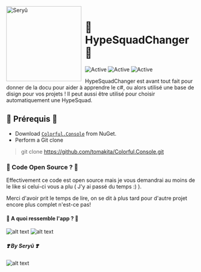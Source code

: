 <img width="200" height="200" align="left" style="float: left; margin: 0 10px 0 0;" alt="Seryû" src="https://cdn.discordapp.com/attachments/727474203804041288/744495599872770104/rgrht.gif">

# 🌹 HypeSquadChanger 🌹

![Active](https://img.shields.io/badge/langage-100%25%20C%23-blueviolet)
![Active](https://img.shields.io/badge/French-100%20%25-9cf)
![Active](https://img.shields.io/badge/Quality-D%20%2F%20C-ff69b4)

HypeSquadChanger est avant tout fait pour donner de la docu pour aider à apprendre le c#, ou alors utilisé une base de disign pour vos projets ! 
Il peut aussi être utilisé pour choisir automatiquement une HypeSquad.

## 💜 Prérequis 💜

- Download [`Colorful.Console`](https://www.nuget.org/packages/Colorful.Console) from NuGet.
- Perform a Git clone
> git clone https://github.com/tomakita/Colorful.Console.git

### 🌷 Code Open Source ? 🌷

Effectivement ce code est open source mais je vous demandrai au moins de le like si celui-ci vous a plu ( J'y ai passé du temps :) ). 

Merci d'avoir prit le temps de lire, on se dit à plus tard pour d'autre projet encore plus complet n'est-ce pas!

#### 🌈 A quoi ressemble l'app ? 🌈 

![alt text](https://cdn.discordapp.com/attachments/727474203804041288/744490237555900486/unknown.png)
![alt text](https://cdn.discordapp.com/attachments/727474203804041288/744494143555895326/unknown.png)

##### ❣️ By Seryû ❣️

![alt text](https://cdn.discordapp.com/attachments/727474203804041288/744495172087316570/ezgif-6-e4cb7aedab6d.gif)
